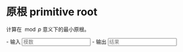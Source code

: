 # 原根 primitive root

计算在 $\bmod p$ 意义下的最小原根。

<div class="grid cards" id="calc" markdown>
- 输入
    <input class="md-input md-input--stretch" id="input-p" type="number" placeholder="模数">
- 输出
    <input class="md-input md-input--stretch" id="output" placeholder="结果" readonly>
</div>

<script>
window.onload = function() {
    register_calc($("#calc"), function(params) {
        p = BigInt(params.p.val());
        if(p <= 0) return "参数错误";
        if(p > 1e10) return "超出计算范围";
        root = get_primitive_root(p);
        if(root == -1) return "无原根";
        return String(root);
    }, {p: $("#input-p")}, $("#output"));
}
</script>
